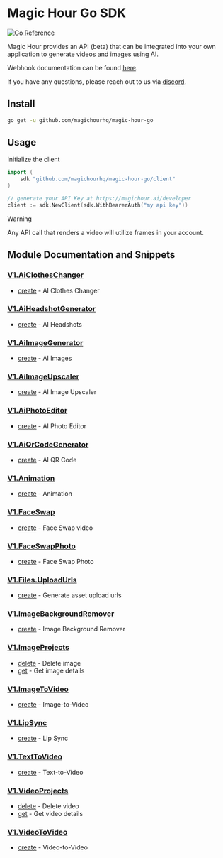 # Magic Hour Go SDK

[![Go Reference](https://pkg.go.dev/badge/github.com/magichourhq/magic-hour-go.svg)](https://pkg.go.dev/github.com/magichourhq/magic-hour-go)

Magic Hour provides an API (beta) that can be integrated into your own application to generate videos and images using AI.

Webhook documentation can be found [here](https://magichour.ai/docs/webhook).

If you have any questions, please reach out to us via [discord](https://discord.gg/JX5rgsZaJp).

## Install

```sh
go get -u github.com/magichourhq/magic-hour-go
```

## Usage

Initialize the client

```go
import (
	sdk "github.com/magichourhq/magic-hour-go/client"
)

// generate your API Key at https://magichour.ai/developer
client := sdk.NewClient(sdk.WithBearerAuth("my api key"))
```

> [!WARNING]
> Any API call that renders a video will utilize frames in your account.

## Module Documentation and Snippets

### [V1.AiClothesChanger](resources/v1/ai_clothes_changer/README.md)

* [create](resources/v1/ai_clothes_changer/README.md#create) - AI Clothes Changer

### [V1.AiHeadshotGenerator](resources/v1/ai_headshot_generator/README.md)

* [create](resources/v1/ai_headshot_generator/README.md#create) - AI Headshots

### [V1.AiImageGenerator](resources/v1/ai_image_generator/README.md)

* [create](resources/v1/ai_image_generator/README.md#create) - AI Images

### [V1.AiImageUpscaler](resources/v1/ai_image_upscaler/README.md)

* [create](resources/v1/ai_image_upscaler/README.md#create) - AI Image Upscaler

### [V1.AiPhotoEditor](resources/v1/ai_photo_editor/README.md)

* [create](resources/v1/ai_photo_editor/README.md#create) - AI Photo Editor

### [V1.AiQrCodeGenerator](resources/v1/ai_qr_code_generator/README.md)

* [create](resources/v1/ai_qr_code_generator/README.md#create) - AI QR Code

### [V1.Animation](resources/v1/animation/README.md)

* [create](resources/v1/animation/README.md#create) - Animation

### [V1.FaceSwap](resources/v1/face_swap/README.md)

* [create](resources/v1/face_swap/README.md#create) - Face Swap video

### [V1.FaceSwapPhoto](resources/v1/face_swap_photo/README.md)

* [create](resources/v1/face_swap_photo/README.md#create) - Face Swap Photo

### [V1.Files.UploadUrls](resources/v1/files/upload_urls/README.md)

* [create](resources/v1/files/upload_urls/README.md#create) - Generate asset upload urls

### [V1.ImageBackgroundRemover](resources/v1/image_background_remover/README.md)

* [create](resources/v1/image_background_remover/README.md#create) - Image Background Remover

### [V1.ImageProjects](resources/v1/image_projects/README.md)

* [delete](resources/v1/image_projects/README.md#delete) - Delete image
* [get](resources/v1/image_projects/README.md#get) - Get image details

### [V1.ImageToVideo](resources/v1/image_to_video/README.md)

* [create](resources/v1/image_to_video/README.md#create) - Image-to-Video

### [V1.LipSync](resources/v1/lip_sync/README.md)

* [create](resources/v1/lip_sync/README.md#create) - Lip Sync

### [V1.TextToVideo](resources/v1/text_to_video/README.md)

* [create](resources/v1/text_to_video/README.md#create) - Text-to-Video

### [V1.VideoProjects](resources/v1/video_projects/README.md)

* [delete](resources/v1/video_projects/README.md#delete) - Delete video
* [get](resources/v1/video_projects/README.md#get) - Get video details

### [V1.VideoToVideo](resources/v1/video_to_video/README.md)

* [create](resources/v1/video_to_video/README.md#create) - Video-to-Video

<!-- MODULE DOCS END -->
